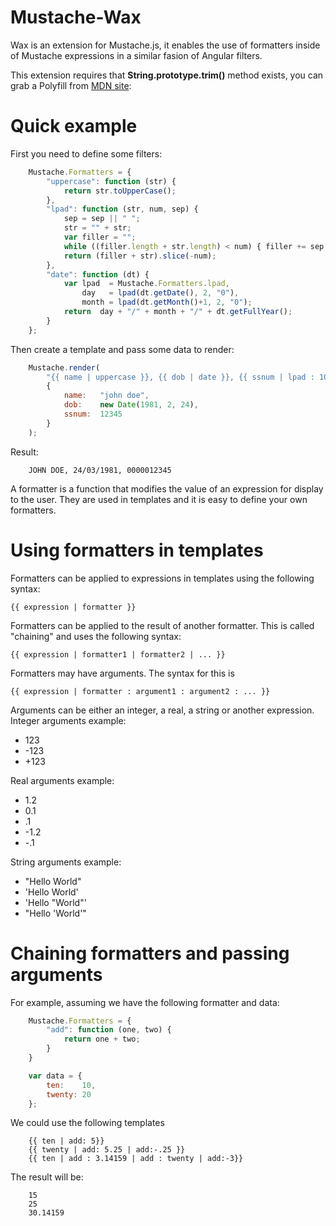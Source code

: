 Mustache-Wax
============

Wax is an extension for Mustache.js, it enables the use of formatters inside of Mustache expressions in a similar fasion of Angular filters.

This extension requires that **String.prototype.trim()** method exists, you can grab a Polyfill from 
[MDN site](https://developer.mozilla.org/en-US/docs/Web/JavaScript/Reference/Global_Objects/String/Trim):

Quick example
=============

First you need to define some filters:
```javascript
	Mustache.Formatters = {
		"uppercase": function (str) {
			return str.toUpperCase();
		},
		"lpad": function (str, num, sep) {
			sep = sep || " ";
			str = "" + str;
			var filler = "";
			while ((filler.length + str.length) < num) { filler += sep };
			return (filler + str).slice(-num);
		},
		"date": function (dt) {
			var lpad  = Mustache.Formatters.lpad, 
				day   = lpad(dt.getDate(), 2, "0"),
				month = lpad(dt.getMonth()+1, 2, "0");
			return  day + "/" + month + "/" + dt.getFullYear();
		}
	};
```

Then create a template and pass some data to render:
```javascript
	Mustache.render(
		"{{ name | uppercase }}, {{ dob | date }}, {{ ssnum | lpad : 10 : '0' }}", 
		{
			name: 	"john doe",
			dob: 	new Date(1981, 2, 24),
			ssnum:  12345
		}
	);
```

Result:
```
	JOHN DOE, 24/03/1981, 0000012345
```


A formatter is a function that modifies the value of an expression for display to the user. 
They are used in templates and it is easy to define your own formatters.

Using formatters in templates
=============================

Formatters can be applied to expressions in templates using the following syntax:
```
{{ expression | formatter }}
```

Formatters can be applied to the result of another formatter. This is called "chaining" and uses the following syntax:
```
{{ expression | formatter1 | formatter2 | ... }}
```

Formatters may have arguments. The syntax for this is
```
{{ expression | formatter : argument1 : argument2 : ... }}
```

Arguments can be either an integer, a real, a string or another expression.
Integer arguments example: 
* 123 
* -123 
* +123

Real arguments example:	
* 1.2
* 0.1
* .1
* -1.2
* -.1

String arguments example:
* "Hello World"
* 'Hello World'
* 'Hello "World"'
* "Hello 'World'"

Chaining formatters and passing arguments
=========================================
For example, assuming we have the following formatter and data:

```javascript
	Mustache.Formatters = {
		"add": function (one, two) {
			return one + two;
		}
	}

	var data = {
		ten:  	10,
		twenty: 20
	};
```

We could use the following templates
```
	{{ ten | add: 5}}
	{{ twenty | add: 5.25 | add:-.25 }}
	{{ ten | add : 3.14159 | add : twenty | add:-3}}
```

The result will be:
```
	15
	25
	30.14159
```
